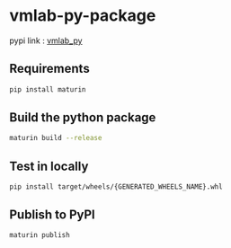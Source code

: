 # vmlab-py-package

pypi link : [vmlab_py](https://pypi.org/project/vmlab-py/)

## Requirements

```bash
pip install maturin
```

## Build the python package

```bash
maturin build --release
```

## Test in locally

```
pip install target/wheels/{GENERATED_WHEELS_NAME}.whl
```

## Publish to PyPI

```
maturin publish
```

